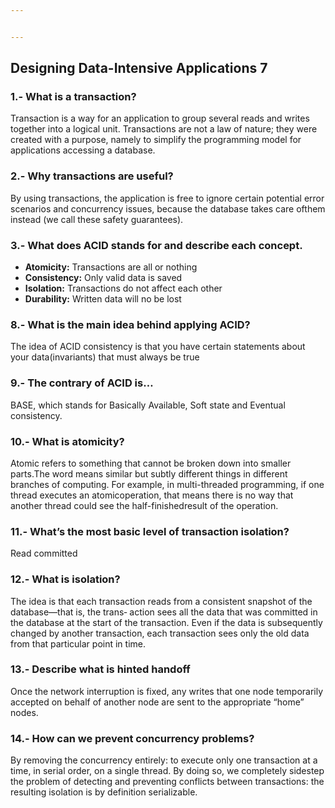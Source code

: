 ```yaml
---


---
```


<h2 id="designing-data-intensive-applications-7">Designing Data-Intensive Applications 7</h2>
<h3 id="what-is-a-transaction">1.- What is a transaction?</h3>
<p>Transaction is a way for an application to group several reads and writes together into a logical unit. Transactions are not a law of nature; they were created with a purpose, namely to simplify the programming model for applications accessing a database.</p>
<h3 id="why-transactions-are-useful">2.- Why transactions are useful?</h3>
<p>By using transactions, the application is free to ignore certain potential error scenarios and concurrency issues, because the database takes care ofthem instead (we call these safety guarantees).</p>
<h3 id="what-does-acid-stands-for-and-describe-each-concept.">3.- What does ACID stands for and describe each concept.</h3>
<ul>
<li><strong>Atomicity:</strong> Transactions are all or nothing</li>
<li><strong>Consistency:</strong> Only valid data is saved</li>
<li><strong>Isolation:</strong> Transactions do not affect each other</li>
<li><strong>Durability:</strong> Written data will no be lost</li>
</ul>
<h3 id="what-is-the-main-idea-behind-applying-acid">8.- What is the main idea behind applying ACID?</h3>
<p>The idea of ACID consistency is that you have certain statements about your data(invariants) that must always be true</p>
<h3 id="the-contrary-of-acid-is...">9.- The contrary of ACID is…</h3>
<p>BASE, which stands for Basically Available, Soft state and Eventual consistency.</p>
<h3 id="what-is-atomicity">10.- What is atomicity?</h3>
<p>Atomic refers to something that cannot be broken down into smaller parts.The word means similar but subtly different things in different branches of computing. For example, in multi-threaded programming, if one thread executes an atomicoperation, that means there is no way that another thread could see the half-finishedresult of the operation.</p>
<h3 id="whats-the-most-basic-level-of-transaction-isolation">11.- What’s the most basic level of transaction isolation?</h3>
<p>Read committed</p>
<h3 id="what-is-isolation">12.- What is isolation?</h3>
<p>The idea is that each transaction reads from a consistent snapshot of the database—that is, the trans‐ action sees all the data that was committed in the database at the start of the transaction. Even if the data is subsequently changed by another transaction, each transaction sees only the old data from that particular point in time.</p>
<h3 id="describe-what-is-hinted-handoff">13.- Describe what is hinted handoff</h3>
<p>Once the network interruption is fixed, any writes that one node temporarily accepted on behalf of another node are sent to the appropriate “home” nodes.</p>
<h3 id="how-can-we-prevent-concurrency-problems">14.- How can we prevent concurrency problems?</h3>
<p>By removing the concurrency entirely: to execute only one transaction at a time, in serial order, on a single thread. By doing so, we completely sidestep the problem of detecting and preventing conflicts between transactions: the resulting isolation is by definition serializable.</p>

